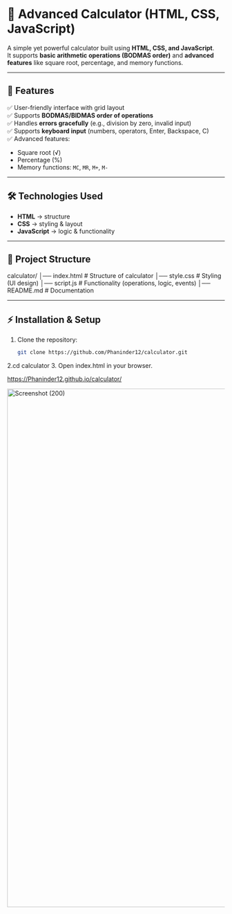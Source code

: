 # 🧮 Advanced Calculator (HTML, CSS, JavaScript)

A simple yet powerful calculator built using **HTML, CSS, and JavaScript**.  
It supports **basic arithmetic operations (BODMAS order)** and **advanced features** like square root, percentage, and memory functions.

---

## 🚀 Features

✅ User-friendly interface with grid layout  
✅ Supports **BODMAS/BIDMAS order of operations**  
✅ Handles **errors gracefully** (e.g., division by zero, invalid input)  
✅ Supports **keyboard input** (numbers, operators, Enter, Backspace, C)  
✅ Advanced features:
- Square root (√)
- Percentage (%)
- Memory functions: `MC`, `MR`, `M+`, `M-`

---

## 🛠️ Technologies Used
- **HTML** → structure  
- **CSS** → styling & layout  
- **JavaScript** → logic & functionality  

---
## 📂 Project Structure
calculator/
│── index.html # Structure of calculator
│── style.css # Styling (UI design)
│── script.js # Functionality (operations, logic, events)
│── README.md # Documentation


---

## ⚡ Installation & Setup

1. Clone the repository:
   ```bash
   git clone https://github.com/Phaninder12/calculator.git
2.cd calculator
3. Open index.html in your browser.

https://Phaninder12.github.io/calculator/




<img width="1920" height="1200" alt="Screenshot (200)" src="https://github.com/user-attachments/assets/89a35298-f4f8-45a1-9ff8-5686296da599" />
